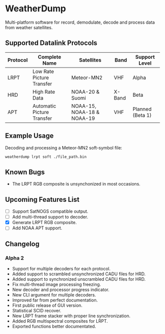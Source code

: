 # WeatherDump

Multi-platform software for record, demodulate, decode and process data from weather satellites.

## Supported Datalink Protocols

| Protocol | Complete Name | Satellites | Band | Support Level |
| -------- | ------------- | ---------- | ---- | ------------- |
| LRPT | Low Rate Picture Transfer | Meteor-MN2 | VHF | Alpha |
| HRD | High Rate Data | NOAA-20 & Suomi | X-Band | Beta |
| APT | Automatic Picture Transfer | NOAA-15, NOAA-18 & NOAA-19 | VHF | Planned (Beta 1) |

## Example Usage

Decoding and processing a Meteor-MN2 soft-symbol file:

```bash
weatherdump lrpt soft ./file_path.bin
```

## Known Bugs

- The LRPT RGB composite is unsynchonized in most occasions.

## Upcoming Features List

- [ ] Support SatNOGS compatible output.
- [ ] Add multi-thread support to decoder.
- [x] Generate LRPT RGB composite.
- [ ] Add NOAA APT support.

## Changelog

### Alpha 2

- Support for multiple decoders for each protocol.
- Added support to scrambled unsynchronized CADU files for HRD.
- Added support to synchronized unscrambled CADU files for HRD.
- Fix multi-thread image processing freezing.
- New decoder and processor progress indicator.
- New CLI argument for multiple decoders.
- Improved far from perfect documentation.
- First public release of GUI version.
- Statistical SCID recover.
- New LRPT frame stacker with proper line synchronization.
- Added RGB multispectral composites for LRPT.
- Exported functions better documentated. 